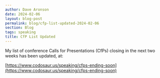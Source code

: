 ```yaml
---
author: Dave Aronson
date: 2024-02-06
layout: blog-post
permalink: blog/cfp-list-updated-2024-02-06
section: Blog
tags: speaking
title: CfP List Updated
---
```


My list of conference Calls for Presentations (CfPs)
closing in the next two weeks
has been updated, at:

[https://www.codosaur.us/speaking/cfps-ending-soon](https://www.codosaur.us/speaking/cfps-ending-soon)
